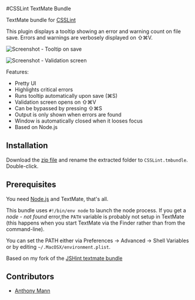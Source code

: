 #CSSLint TextMate Bundle

TextMate bundle for [CSSLint](http://csslint.net/)

This plugin displays a tooltip showing an error and warning count on file save. Errors and warnings are verbosely displayed on  ⇧⌘V.

![Screenshot - Tooltip on save](//dl.dropbox.com/u/3972536/Github%20Images/cssLint-hint.png)

![Screenshot - Validation screen](//dl.dropbox.com/u/3972536/Github%20Images/cssLint-popup.png)

Features:

* Pretty UI
* Highlights critical errors
* Runs tooltip automatically upon save (⌘S)
* Validation screen opens on ⇧⌘V
* Can be bypassed by pressing ⇧⌘S
* Output is only shown when errors are found
* Window is automatically closed when it looses focus
* Based on Node.js

## Installation

Download the [zip file](https://github.com/MrNibbles/CSSLint.tmbundle/zipball/master) and rename the
extracted folder to `CSSLint.tmbundle`. Double-click.

## Prerequisites

You need [Node.js](http://nodejs.org/) and TextMate, that's all.

This bundle uses `#!/bin/env node` to launch the node process. If you get a *node - not found* error,the `PATH` variable is probably not setup in TextMate (this happens when you start TextMate via the Finder rather than from the command-line).

You can set the PATH either via Preferences → Advanced → Shell Variables or by editing `~/.MacOSX/environment.plist`.

Based on my fork of the [JSHint textmate bundle](https://github.com/MrNibbles/jshint.tmbundle/)

## Contributors

* [Anthony Mann](https://github.com/MrNibbles/)